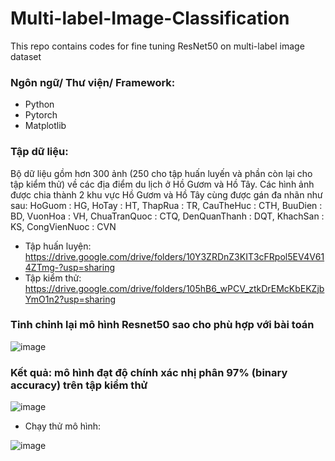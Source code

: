 # Multi-label-Image-Classification
This repo contains codes for fine tuning ResNet50 on multi-label image dataset
### Ngôn ngữ/ Thư viện/ Framework:
* Python
* Pytorch
* Matplotlib
### Tập dữ liệu:
Bộ dữ liệu gồm hơn 300 ảnh (250 cho tập huấn luyến và phần còn lại cho tập kiểm thử) về các địa điểm du lịch ở Hồ Gươm và Hồ Tây. Các hình ảnh được chia thành 2 khu vực Hồ Gươm và Hồ Tây cùng được gán đa nhãn như sau:
HoGuom : HG,
HoTay : HT,
ThapRua : TR,
CauTheHuc : CTH,
BuuDien : BD,
VuonHoa : VH,
ChuaTranQuoc : CTQ,
DenQuanThanh : DQT,
KhachSan : KS,
CongVienNuoc : CVN
* Tập huấn luyện: https://drive.google.com/drive/folders/10Y3ZRDnZ3KIT3cFRpol5EV4V614ZTmg-?usp=sharing
* Tập kiểm thử: https://drive.google.com/drive/folders/105hB6_wPCV_ztkDrEMcKbEKZjbYmO1n2?usp=sharing
### Tinh chỉnh lại mô hình Resnet50 sao cho phù hợp với bài toán
![image](https://github.com/nguyenhoanganh2002/Multi-label-Image-Classification/assets/79850337/e57df669-0858-456f-8f22-a5c8b74aaccf)
### Kết quả: mô hình đạt độ chính xác nhị phân 97% (binary accuracy) trên tập kiểm thử 
![image](https://github.com/nguyenhoanganh2002/Multi-label-Image-Classification/assets/79850337/a0b1acb5-ed7c-4147-b0ec-6e7514479755)
* Chạy thử mô hình:

![image](https://github.com/nguyenhoanganh2002/Multi-label-Image-Classification/assets/79850337/7fdc4f72-3e92-4a25-9e33-f9b7e9fe78dd)
